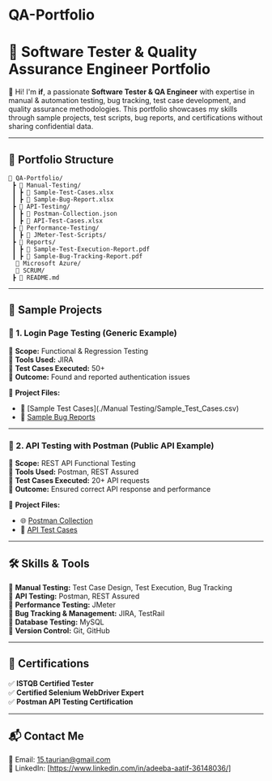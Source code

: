 # QA-Portfolio
# 📌 Software Tester & Quality Assurance Engineer Portfolio

👋 Hi! I'm **if**, a passionate **Software Tester & QA Engineer** with expertise in manual & automation testing, bug tracking, test case development, and quality assurance methodologies. This portfolio showcases my skills through sample projects, test scripts, bug reports, and certifications without sharing confidential data.

---

## 📂 Portfolio Structure
```
📁 QA-Portfolio/
 ┣ 📁 Manual-Testing/
 ┃ ┣ 📄 Sample-Test-Cases.xlsx
 ┃ ┣ 📄 Sample-Bug-Report.xlsx
 ┣ 📁 API-Testing/
 ┃ ┣ 📄 Postman-Collection.json
 ┃ ┣ 📄 API-Test-Cases.xlsx
 ┣ 📁 Performance-Testing/
 ┃ ┣ 📄 JMeter-Test-Scripts/
 ┣ 📁 Reports/
 ┃ ┣ 📄 Sample-Test-Execution-Report.pdf
 ┃ ┣ 📄 Sample-Bug-Tracking-Report.pdf
  📁 Microsoft Azure/
  📁 SCRUM/
 ┣ 📄 README.md
```

---

## 🚀 Sample Projects

### 📌 1. Login Page Testing (Generic Example)
🔹 **Scope:** Functional & Regression Testing  
🔹 **Tools Used:** JIRA  
🔹 **Test Cases Executed:** 50+  
🔹 **Outcome:** Found and reported authentication issues  

📂 **Project Files:**  
- 📝 [Sample Test Cases](./Manual Testing/Sample_Test_Cases.csv)  
- 🐞 [Sample Bug Reports](./Manual-Testing/Sample-Bug-Report.xlsx)  


---

### 📌 2. API Testing with Postman (Public API Example)
🔹 **Scope:** REST API Functional Testing  
🔹 **Tools Used:** Postman, REST Assured  
🔹 **Test Cases Executed:** 20+ API requests  
🔹 **Outcome:** Ensured correct API response and performance  

📂 **Project Files:**  
- 🌐 [Postman Collection](./API-Testing/Postman-Collection.json)  
- 📝 [API Test Cases](./API-Testing/API-Test-Cases.xlsx)  

---

## 🛠 Skills & Tools
📌 **Manual Testing:** Test Case Design, Test Execution, Bug Tracking  
📌 **API Testing:** Postman, REST Assured  
📌 **Performance Testing:** JMeter  
📌 **Bug Tracking & Management:** JIRA, TestRail  
📌 **Database Testing:** MySQL  
📌 **Version Control:** Git, GitHub  

---

## 📜 Certifications
✅ **ISTQB Certified Tester**  
✅ **Certified Selenium WebDriver Expert**  
✅ **Postman API Testing Certification**  

---

## 📬 Contact Me
📧 Email: 15.taurian@gmail.com  
🔗 LinkedIn: [https://www.linkedin.com/in/adeeba-aatif-36148036/]

